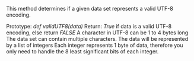 This method determines if a given data set represents a valid UTF-8 encoding.

Prototype: <i>def validUTF8(data)</i>
Return: <i>True</i> if data is a valid UTF-8 encoding, else return <i>FALSE</i>
A character in UTF-8 can be 1 to 4 bytes long
The data set can contain multiple characters.
The data will be represented by a list of integers
Each integer represents 1 byte of data, therefore you only need to handle the 8 least significant bits of each integer.

